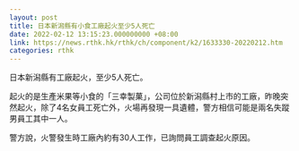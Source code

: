 ```yaml
---
layout: post
title: 日本新潟縣有小食工廠起火至少5人死亡
date: 2022-02-12 13:15:23.000000000 +08:00
link: https://news.rthk.hk/rthk/ch/component/k2/1633330-20220212.htm
categories: rthk
---
```


日本新潟縣有工廠起火，至少5人死亡。

起火的是生產米果等小食的「三幸製菓」，公司位於新潟縣村上市的工廠，昨晚突然起火，除了4名女員工死亡外，火場再發現一具遺體，警方相信可能是兩名失蹤男員工其中一人。

警方說，火警發生時工廠內約有30人工作，已詢問員工調查起火原因。
